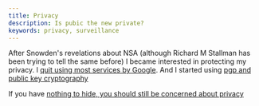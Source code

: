 ```yaml
---
title: Privacy
description: Is pubic the new private?
keywords: privacy, surveillance
---
```


After Snowden's revelations about NSA (although Richard M Stallman has been trying to tell the same before) I became interested in protecting my privacy. I [quit using most services by Google](../quit-google/). And I started using [pgp and public key cryptography](../public-key-cryptography/)

If you have [nothing to hide, you should still be concerned about privacy](https://www.openrightsgroup.org/blog/2015/responding-to-nothing-to-hide-nothing-to-fearx)
